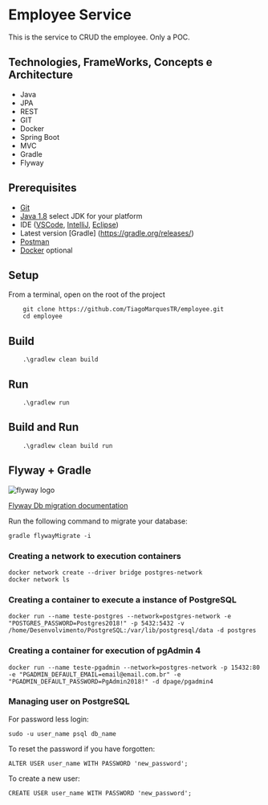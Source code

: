 
# Employee Service
This is the service to CRUD the employee. Only a POC.

## Technologies, FrameWorks, Concepts e Architecture

* Java
* JPA
* REST
* GIT
* Docker
* Spring Boot
* MVC
* Gradle
* Flyway

## Prerequisites

* [Git](https://git-scm.com/downloads)
* [Java 1.8](https://docs.aws.amazon.com/corretto/latest/corretto-8-ug/downloads-list.html) select JDK for your platform
* IDE ([VSCode](https://code.visualstudio.com/download), [IntelliJ](https://www.jetbrains.com/idea/download/#section=windows), [Eclipse](https://www.eclipse.org/downloads/))
* Latest version [Gradle] (https://gradle.org/releases/)
* [Postman](https://www.getpostman.com/downloads/)
* [Docker](https://www.docker.com/products/docker-desktop) optional

## Setup
From a terminal, open on the root of the project

```
    git clone https://github.com/TiagoMarquesTR/employee.git
    cd employee
```

## Build

```
    .\gradlew clean build
```

## Run

```
    .\gradlew run
```

## Build and Run

```
    .\gradlew clean build run
```

## Flyway + Gradle
![flyway logo](https://flywaydb.org/assets/logo/flyway-logo-tm-sm.png)

[Flyway Db migration documentation](https://flywaydb.org/documentation/migrations/)

Run the following command to migrate your database:

```
gradle flywayMigrate -i
```
### Creating a network to execution containers
```
docker network create --driver bridge postgres-network
docker network ls
```

### Creating a container to execute a instance of PostgreSQL
```
docker run --name teste-postgres --network=postgres-network -e "POSTGRES_PASSWORD=Postgres2018!" -p 5432:5432 -v /home/Desenvolvimento/PostgreSQL:/var/lib/postgresql/data -d postgres
```

### Creating a container for execution of pgAdmin 4
```
docker run --name teste-pgadmin --network=postgres-network -p 15432:80 -e "PGADMIN_DEFAULT_EMAIL=email@email.com.br" -e "PGADMIN_DEFAULT_PASSWORD=PgAdmin2018!" -d dpage/pgadmin4
```
### Managing user on PostgreSQL
For password less login:

```
sudo -u user_name psql db_name
```
To reset the password if you have forgotten:

```
ALTER USER user_name WITH PASSWORD 'new_password';
```
To create a new user:

```
CREATE USER user_name WITH PASSWORD 'new_password';
```